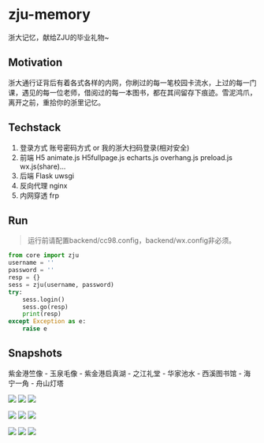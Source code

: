 # zju-memory

浙大记忆，献给ZJU的毕业礼物~

## Motivation

浙大通行证背后有着各式各样的内网，你刷过的每一笔校园卡流水，上过的每一门课，遇见的每一位老师，借阅过的每一本图书，都在其间留存下痕迹。雪泥鸿爪，离开之前，重拾你的浙里记忆。

## Techstack

1. 登录方式 账号密码方式 or 我的浙大扫码登录(相对安全)
2. 前端 H5 animate.js H5fullpage.js echarts.js overhang.js preload.js wx.js(share)...
3. 后端 Flask uwsgi
4. 反向代理 nginx
5. 内网穿透 frp

## Run

> 运行前请配置backend/cc98.config，backend/wx.config非必须。

```python
from core import zju
username = ''
password = ''
resp = {}
sess = zju(username, password)
try:
    sess.login()
    sess.go(resp)
    print(resp)
except Exception as e:
    raise e
```

## Snapshots

紫金港竺像 - 玉泉毛像 - 紫金港启真湖 - 之江礼堂 - 华家池水 - 西溪图书馆 - 海宁一角 - 舟山灯塔

![](./snapshots/1.jpg) ![](./snapshots/2.jpg) ![](./snapshots/3.jpg)

![](./snapshots/4.jpg) ![](./snapshots/5.jpg) ![](./snapshots/6.jpg)

![](./snapshots/7.jpg) ![](./snapshots/8.jpg) ![](./snapshots/9.jpg)
